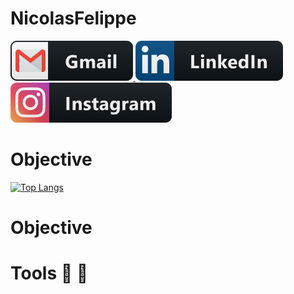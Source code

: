 # NicolasFelippe
 
<p align="left">
  <a target="_blank" href="mailto:nickfelippe18@gmail.com?subject=Hello%20again">
    <img src="https://github.com/NicolasFelippe/NicolasFelippe/blob/master/svg/social/gmail.svg" alt="example badge" style="vertical-align:top margin:6px 4px">
  </a>  

 <a target="_blank" href="https://www.linkedin.com/in/nicolas-felippe-da-rocha-111974172/">
    <img src="https://github.com/NicolasFelippe/NicolasFelippe/blob/master/svg/social/linkedin.svg" alt="example badge" style="vertical-align:top margin:6px 4px">
  </a>  
 <a target="_blank" href="https://www.instagram.com/nick.felippe/">
    <img src="https://github.com/NicolasFelippe/NicolasFelippe/blob/master/svg/social/instagram.svg" alt="example badge" style="vertical-align:top margin:6px 4px">
  </a>  
</p>

# Objective

[![Top Langs](https://github-readme-stats.vercel.app/api/top-langs/?username=NicolasFelippe&layout=compact)](https://github.com/anuraghazra/github-readme-stats)

# Objective

# Tools :wrench: :hammer:
